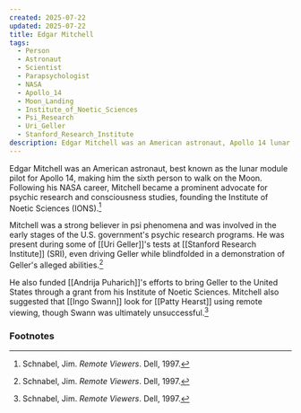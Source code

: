 ```yaml
---
created: 2025-07-22
updated: 2025-07-22
title: Edgar Mitchell
tags:
  - Person
  - Astronaut
  - Scientist
  - Parapsychologist
  - NASA
  - Apollo_14
  - Moon_Landing
  - Institute_of_Noetic_Sciences
  - Psi_Research
  - Uri_Geller
  - Stanford_Research_Institute
description: Edgar Mitchell was an American astronaut, Apollo 14 lunar module pilot, and a prominent advocate for psychic research and consciousness studies.
---
```

Edgar Mitchell was an American astronaut, best known as the lunar module pilot for Apollo 14, making him the sixth person to walk on the Moon. Following his NASA career, Mitchell became a prominent advocate for psychic research and consciousness studies, founding the Institute of Noetic Sciences (IONS).[^1]

Mitchell was a strong believer in psi phenomena and was involved in the early stages of the U.S. government's psychic research programs. He was present during some of [[Uri Geller]]'s tests at [[Stanford Research Institute]] (SRI), even driving Geller while blindfolded in a demonstration of Geller's alleged abilities.[^1]

He also funded [[Andrija Puharich]]'s efforts to bring Geller to the United States through a grant from his Institute of Noetic Sciences. Mitchell also suggested that [[Ingo Swann]] look for [[Patty Hearst]] using remote viewing, though Swann was ultimately unsuccessful.[^1]

### Footnotes

[^1]: Schnabel, Jim. *Remote Viewers*. Dell, 1997.
